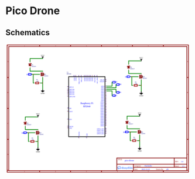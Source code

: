 # Pico Drone 

## Schematics

![schematics](./schematics/Schematic_pico-drone_2021-12-21.png "Schematics")








